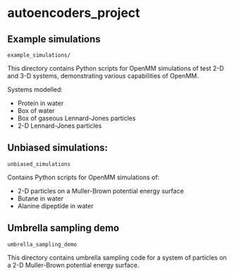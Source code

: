 # autoencoders_project

## Example simulations

`example_simulations/`

This directory contains Python scripts for OpenMM simulations of test 2-D and 3-D systems,
demonstrating various capabilities of OpenMM.

Systems modelled:
- Protein in water
- Box of water
- Box of gaseous Lennard-Jones particles
- 2-D Lennard-Jones particles

## Unbiased simulations:

`unbiased_simulations`

Contains Python scripts for OpenMM simulations of:
- 2-D particles on a Muller-Brown potential energy surface
- Butane in water
- Alanine dipeptide in water

## Umbrella sampling demo

`umbrella_sampling_demo`

This directory contains umbrella sampling code for a system of particles on a 2-D Muller-Brown potential energy surface.

